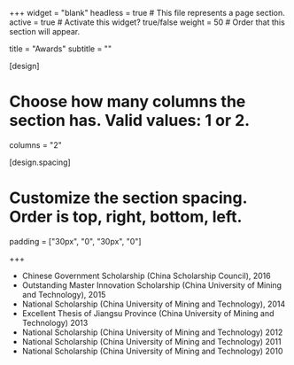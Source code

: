 +++
widget = "blank"
headless = true  # This file represents a page section.
active = true  # Activate this widget? true/false
weight = 50  # Order that this section will appear.

title = "Awards"
subtitle = ""

[design]
  # Choose how many columns the section has. Valid values: 1 or 2.
  columns = "2"

[design.spacing]
  # Customize the section spacing. Order is top, right, bottom, left.
  padding = ["30px", "0", "30px", "0"]

+++


* Chinese Government Scholarship (China Scholarship Council),							   2016
* Outstanding Master Innovation Scholarship (China University of Mining and Technology),   2015
* National Scholarship (China University of Mining and Technology),						   2014
* Excellent Thesis of Jiangsu Province (China University of Mining and Technology)		   2013
* National Scholarship (China University of Mining and Technology)						   2012
* National Scholarship (China University of Mining and Technology)						   2011
* National Scholarship (China University of Mining and Technology)						   2010
